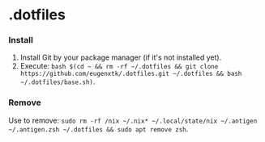 # .dotfiles

### Install

1. Install Git by your package manager (if it's not installed yet).
2. Execute: `bash $(cd ~ && rm -rf ~/.dotfiles && git clone https://github.com/eugenxtk/.dotfiles.git ~/.dotfiles && bash ~/.dotfiles/base.sh)`.

### Remove

Use to remove: `sudo rm -rf /nix ~/.nix* ~/.local/state/nix ~/.antigen ~/.antigen.zsh ~/.dotfiles && sudo apt remove zsh`.
